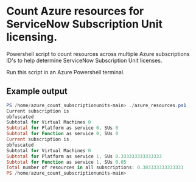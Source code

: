 # Count Azure resources for ServiceNow Subscription Unit licensing.
Powershell script to count resources across multiple Azure subscriptions ID's to help determine ServiceNow Subscription Unit licenses.

Run this script in an Azure Powershell terminal.

## Example output
```powershell
PS /home/azure_count_subscriptionunits-main> ./azure_resources.ps1
Current subscription is 
obfuscated
Subtotal for Virtual Machines 0
Subtotal for Platform as service 0, SUs 0
Subtotal for Function as service 0, SUs 0
Current subscription is 
obfuscated
Subtotal for Virtual Machines 0
Subtotal for Platform as service 1, SUs 0.333333333333333
Subtotal for Function as service 1, SUs 0.05
Total number of resources in all subscriptions: 0.383333333333333
PS /home/azure_count_subscriptionunits-main> 
